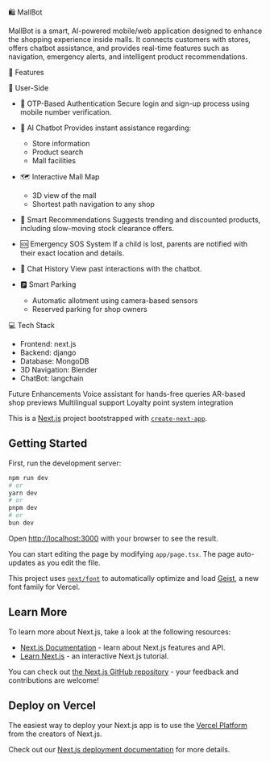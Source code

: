 🛍️ MallBot

MallBot is a smart, AI-powered mobile/web application designed to enhance the shopping experience inside malls. It connects customers with stores, offers chatbot assistance, and provides real-time features such as navigation, emergency alerts, and intelligent product recommendations.

🚀 Features

👥 User-Side
- 🔐 OTP-Based Authentication
  Secure login and sign-up process using mobile number verification.

- 🤖 AI Chatbot
  Provides instant assistance regarding:
  - Store information
  - Product search
  - Mall facilities

- 🗺️ Interactive Mall Map
  - 3D view of the mall
  - Shortest path navigation to any shop

- 🛒 Smart Recommendations 
  Suggests trending and discounted products, including slow-moving stock clearance offers.

- 🆘 Emergency SOS System 
  If a child is lost, parents are notified with their exact location and details.

- 📝 Chat History
  View past interactions with the chatbot.

- 🅿️ Smart Parking
  - Automatic allotment using camera-based sensors
  - Reserved parking for shop owners


 💻 Tech Stack

- Frontend: next.js
- Backend: django
- Database: MongoDB 
- 3D Navigation: Blender
- ChatBot: langchain


Future Enhancements
Voice assistant for hands-free queries
AR-based shop previews
Multilingual support
Loyalty point system integration




This is a [Next.js](https://nextjs.org) project bootstrapped with [`create-next-app`](https://nextjs.org/docs/app/api-reference/cli/create-next-app).

## Getting Started

First, run the development server:

```bash
npm run dev
# or
yarn dev
# or
pnpm dev
# or
bun dev
```

Open [http://localhost:3000](http://localhost:3000) with your browser to see the result.

You can start editing the page by modifying `app/page.tsx`. The page auto-updates as you edit the file.

This project uses [`next/font`](https://nextjs.org/docs/app/building-your-application/optimizing/fonts) to automatically optimize and load [Geist](https://vercel.com/font), a new font family for Vercel.

## Learn More

To learn more about Next.js, take a look at the following resources:

- [Next.js Documentation](https://nextjs.org/docs) - learn about Next.js features and API.
- [Learn Next.js](https://nextjs.org/learn) - an interactive Next.js tutorial.

You can check out [the Next.js GitHub repository](https://github.com/vercel/next.js) - your feedback and contributions are welcome!

## Deploy on Vercel

The easiest way to deploy your Next.js app is to use the [Vercel Platform](https://vercel.com/new?utm_medium=default-template&filter=next.js&utm_source=create-next-app&utm_campaign=create-next-app-readme) from the creators of Next.js.

Check out our [Next.js deployment documentation](https://nextjs.org/docs/app/building-your-application/deploying) for more details.
